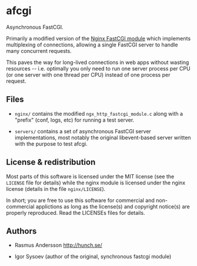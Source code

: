 # afcgi

Asynchronous FastCGI.

Primarily a modified version of the [Nginx FastCGI module](http://wiki.nginx.org/NginxHttpFcgiModule) which implements multiplexing of connections, allowing a single FastCGI server to handle many concurrent requests.

This paves the way for long-lived connections in web apps without wasting resources -- i.e. optimally you only need to run one server process per CPU (or one server with one thread per CPU) instead of one process per request.

## Files

- `nginx/` contains the modified `ngx_http_fastcgi_module.c` along with a "prefix" (conf, logs, etc) for running a test server.

- `servers/` contains a set of asynchronous FastCGI server implementations, most notably the original libevent-based server written with the purpose to test afcgi.

## License & redistribution

Most parts of this software is licensed under the MIT license (see the `LICENSE` file for details) while the nginx module is licensed under the nginx license (details in the file `nginx/LICENSE`).

In short; you are free to use this software for commercial and non-commercial applictions as long as the license(s) and copyright notice(s) are properly reproduced. Read the LICENSEs files for details.

## Authors

- Rasmus Andersson <http://hunch.se/>

- Igor Sysoev (author of the original, synchronous fastcgi module)
